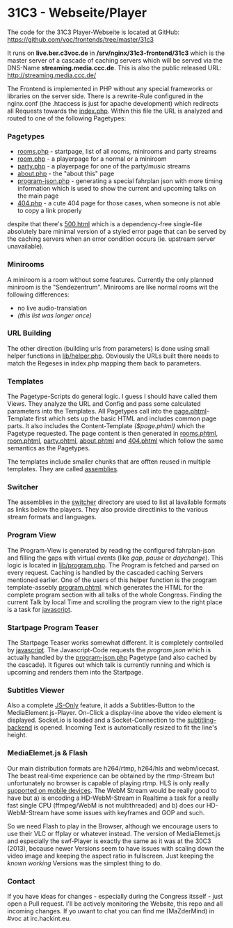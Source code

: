 # 31C3 - Webseite/Player

The code for the 31C3 Player-Webseite is located at GitHub: https://github.com/voc/frontends/tree/master/31c3

It runs on **live.ber.c3voc.de** in **/srv/nginx/31c3-frontend/31c3** which is the master server of a cascade of caching servers which will be served via the DNS-Name **streaming.media.ccc.de**. This is also the public released URL: http://streaming.media.ccc.de/

The Frontend is implemented in PHP without any special frameworks or libraries on the server side. There is a rewrite-Rule configured in the nginx.conf (the .htaccess is just for apache development) which redirects all Requests towards the [index.php](index.php). Within this file the URL is analyzed and routed to one of the following Pagetypes:

### Pagetypes
 - [rooms.php](pages/rooms.php) - startpage, list of all rooms, minirooms and party streams
 - [room.php](pages/room.php) - a playerpage for a normal or a miniroom
 - [party.php](pages/party.php) - a playerpage for one of the party/music streams
 - [about.php](pages/about.php) - the "about this" page
 - [program-json.php](pages/program-json.php) - generating a special fahrplan json with more timing information which is used to show the current and upcoming talks on the main page
 - [404.php](pages/404.php) - a cute 404 page for those cases, when someone is not able to copy a link properly

despite that there's [500.html](500.html) which is a dependency-free single-file absolutely bare minimal version of a styled error page that can be served by the caching servers when an error condition occurs (ie. upstream server unavailable).

### Minirooms
A miniroom is a room without some features. Currently the only planned miniroom is the "Sendezentrum". Minirooms are like normal rooms wit the following differences:

 - no live audio-translation
 - *(this list was longer once)*

### URL Building
The other direction (building urls from parameters) is done using small helper functions in [lib/helper.php](lib/helper.php). Obviously the URLs built there needs to match the Regeses in index.php mapping them back to parameters.

### Templates
The Pagetype-Scripts do general logic. I guess I should have called them Views. They analyze the URL and Config and pass some calculated parameters into the Templates. All Pagetypes call into the [page.phtml](template/page.phtml)-Template first which sets up the basic HTML and includes common page parts. It also includes the Content-Template *($page.phtml)* which the Pagetype requested. The page content is then generated in [rooms.phtml](pages/rooms.phtml), [room.phtml](pages/room.phtml), [party.phtml](pages/party.phtml), [about.phtml](pages/about.phtml) and [404.phtml](pages/404.phtml) which follow the same semantics as the Pagetypes.

The templates include smaller chunks that are offten reused in multiple templates. They are called [assemblies](template/assemblies).

### Switcher
The assemblies in the [switcher](template/assemblies/switcher) directory are used to list al lavailable formats as links below the players. They also provide directlinks to the various stream formats and languages.

### Program View
The Program-View is generated by reading the configured fahrplan-json and filling the gaps with virtual events (like *gap*, *pause* or *daychange*). This logic is located in [lib/program.php](lib/program.php). The Program is fetched and parsed on every request. Caching is handled by the cascaded caching Servers mentioned earlier. One of the users of this helper function is the program template-assebly [program.phtml](template/assemblies/program.phtml). which generates the HTML for the complete program section with all talks of the whole Congress. Finding the current Talk by local Time and scrolling the program view to the right place is a task for [javascript](assets/js/lustiges-script.js#L190).

### Startpage Program Teaser
The Startpage Teaser works somewhat different. It is completely controlled by [javascript](assets/js/lustiges-script.js#L304). The Javascript-Code requests the *program.json* which is actually handled by the [program-json.php](pages/program-json.php) Pagetype (and also cached by the cascade). It figures out which talk is currently running and which is upcoming and renders them into the Startpage.

### Subtitles Viewer
Also a complete [JS-Only](assets/js/lustiges-script.js#L34) feature, it adds a Subtitles-Button to the MediaElement.js-Player. On-Click a display-line above the video element is displayed. Socket.io is loaded and a Socket-Connection to the [subtitling-backend](https://github.com/c3subtitles/live-subtitles-test-backend) is opened. Incoming Text is automatically resized to fit the line's height.

### MediaElemet.js & Flash
Our main distribution formats are h264/rtmp, h264/hls and webm/icecast. The beast real-time experience can be obtained by the rtmp-Stream but unfortunately no browser is capable of playing rtmp. HLS is only really [supported on mobile devices](http://www.jwplayer.com/html5/hls/). The WebM Stream would be really good to have but a) is encoding a HD-WebM-Stream in Realtime a task for a really fast single CPU (ffmpeg/WebM is not multithreaded) and b) does our HD-WebM-Stream have some issues with keyframes and GOP and such.

So we need Flash to play in the Browser, although we encourage users to use their VLC or ffplay or whatever instead. The version of MediaElemet.js and especially the swf-Player is exactly the same as it was at the 30C3 (2013), because newer Versions seem to have issues with scaling down the video image and keeping the aspect ratio in fullscreen. Just keeping the *known working* Versions was the simplest thing to do.

### Contact
If you have ideas for changes - especially during the Congress itsself - just open a Pull request. I'll be actively monitoring the Website, this repo and all incoming changes. If yo uwant to chat you can find me (MaZderMind) in #voc at irc.hackint.eu.
